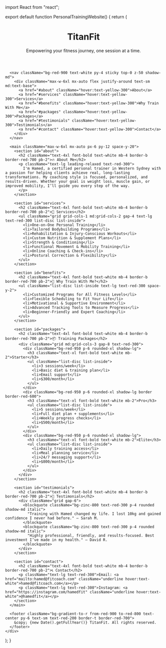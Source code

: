 import React from "react";

export default function PersonalTrainingWebsite() {
  return (
    <div className="min-h-screen bg-gradient-to-b from-black via-zinc-900 to-black text-red-600 font-sans bg-pattern">
      <header className="bg-gradient-to-r from-red-800 to-red-600 text-white p-10 shadow-2xl border-b-4 border-red-900">
        <div className="max-w-6xl mx-auto">
          <h1 className="text-5xl font-extrabold tracking-wide mb-2">TitanFit</h1>
          <p className="text-xl text-red-200 italic">Empowering your fitness journey, one session at a time.</p>
        </div>
      </header>

      <nav className="bg-red-900 text-white py-4 sticky top-0 z-50 shadow-md">
        <div className="max-w-6xl mx-auto flex justify-around text-sm md:text-base">
          <a href="#about" className="hover:text-yellow-300">About</a>
          <a href="#services" className="hover:text-yellow-300">Services</a>
          <a href="#benefits" className="hover:text-yellow-300">Why Train With Me</a>
          <a href="#packages" className="hover:text-yellow-300">Packages</a>
          <a href="#testimonials" className="hover:text-yellow-300">Testimonials</a>
          <a href="#contact" className="hover:text-yellow-300">Contact</a>
        </div>
      </nav>

      <main className="max-w-6xl mx-auto px-6 py-12 space-y-20">
        <section id="about">
          <h2 className="text-4xl font-bold text-white mb-4 border-b border-red-700 pb-2">🔥 About Me</h2>
          <p className="text-lg leading-relaxed text-red-300">
            I'm Hamed, a certified personal trainer in Western Sydney with a passion for helping clients achieve real, long-lasting transformations. My coaching style is focused, personalized, and results-driven. Whether your goal is weight loss, muscle gain, or improved mobility, I’ll guide you every step of the way.
          </p>
        </section>

        <section id="services">
          <h2 className="text-4xl font-bold text-white mb-4 border-b border-red-700 pb-2">💪 Services</h2>
          <ul className="grid grid-cols-1 md:grid-cols-2 gap-4 text-lg text-red-300 list-disc list-inside">
            <li>One-on-One Personal Training</li>
            <li>Tailored Bodybuilding Programs</li>
            <li>Rehabilitation & Injury-Conscious Workouts</li>
            <li>Custom Nutrition & Supplement Plans</li>
            <li>Strength & Conditioning</li>
            <li>Functional Movement & Mobility Training</li>
            <li>Online Coaching & Check-ins</li>
            <li>Postural Correction & Flexibility</li>
          </ul>
        </section>

        <section id="benefits">
          <h2 className="text-4xl font-bold text-white mb-4 border-b border-red-700 pb-2">🚀 Why Train With Me?</h2>
          <ul className="list-disc list-inside text-lg text-red-300 space-y-2">
            <li>Customized Programs for All Fitness Levels</li>
            <li>Flexible Scheduling to Fit Your Life</li>
            <li>Motivational & Supportive Environment</li>
            <li>Advanced Tracking Tools to Measure Progress</li>
            <li>Beginner-Friendly and Expert Coaching</li>
          </ul>
        </section>

        <section id="packages">
          <h2 className="text-4xl font-bold text-white mb-4 border-b border-red-700 pb-2">📦 Training Packages</h2>
          <div className="grid md:grid-cols-3 gap-8 text-red-300">
            <div className="bg-red-950 p-6 rounded-xl shadow-lg">
              <h3 className="text-xl font-bold text-white mb-2">Starter</h3>
              <ul className="list-disc list-inside">
                <li>3 sessions/week</li>
                <li>Basic diet & training plan</li>
                <li>Email support</li>
                <li>$300/month</li>
              </ul>
            </div>
            <div className="bg-red-950 p-6 rounded-xl shadow-lg border border-red-600">
              <h3 className="text-xl font-bold text-white mb-2">Pro</h3>
              <ul className="list-disc list-inside">
                <li>5 sessions/week</li>
                <li>Full diet plan + supplements</li>
                <li>Weekly progress checks</li>
                <li>$500/month</li>
              </ul>
            </div>
            <div className="bg-red-950 p-6 rounded-xl shadow-lg">
              <h3 className="text-xl font-bold text-white mb-2">Elite</h3>
              <ul className="list-disc list-inside">
                <li>Daily training access</li>
                <li>Meal planning service</li>
                <li>24/7 messaging support</li>
                <li>$800/month</li>
              </ul>
            </div>
          </div>
        </section>

        <section id="testimonials">
          <h2 className="text-4xl font-bold text-white mb-4 border-b border-red-700 pb-2">💬 Testimonials</h2>
          <div className="grid gap-6">
            <blockquote className="bg-zinc-800 text-red-300 p-4 rounded shadow-md italic">
              "Training with Hamed changed my life. I lost 10kg and gained confidence I never had before." – Sarah M.
            </blockquote>
            <blockquote className="bg-zinc-800 text-red-300 p-4 rounded shadow-md italic">
              "Highly professional, friendly, and results-focused. Best investment I’ve made in my health." – David R.
            </blockquote>
          </div>
        </section>

        <section id="contact">
          <h2 className="text-4xl font-bold text-white mb-4 border-b border-red-700 pb-2">📞 Contact</h2>
          <p className="text-lg text-red-300">Email: <a href="mailto:hamed@fitcoach.com" className="underline hover:text-white">hamed@fitcoach.com</a></p>
          <p className="text-lg text-red-300">Instagram: <a href="https://instagram.com/hamedfit" className="underline hover:text-white">@hamedfit</a></p>
        </section>
      </main>

      <footer className="bg-gradient-to-r from-red-900 to-red-800 text-center py-6 text-sm text-red-200 border-t border-red-700">
        &copy; {new Date().getFullYear()} TitanFit. All rights reserved.
      </footer>
    </div>
  );
}
